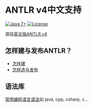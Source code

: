 # ANTLR v4中文支持
[![Java 7+](https://img.shields.io/badge/java-7+-4c7e9f.svg)](https://openjdk.java.net/)
[![License](https://img.shields.io/badge/license-BSD-blue.svg)](https://raw.githubusercontent.com/antlr/antlr4/master/LICENSE.txt)


源自[英文版ANTLR v4](https://github.com/antlr/antlr4)


## 怎样建与发布ANTLR？ 
* [怎样建](https://github.com/ufidon/Hunbian/blob/master/antlr4-4.9.2/doc/building-antlr.md)
* [怎样造与发布](https://github.com/ufidon/Hunbian/blob/master/antlr4-4.9.2/doc/releasing-antlr.md)

## 语法库
[常用编程语言语法](https://github.com/antlr/grammars-v4)如 java, cpp, csharp, c...

